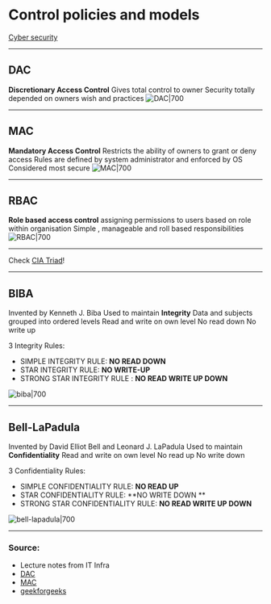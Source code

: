 # Control policies and models
[Cyber security](Cyber%20security.md)
- --
## DAC
**Discretionary Access Control**
Gives total control to owner 
Security totally depended on owners wish and practices
![DAC|700](https://www.ekransystem.com/sites/default/files/mac_dac/graph3.jpg)
- --
## MAC
**Mandatory Access Control**
Restricts the ability of owners to grant or deny access
Rules are defined by system administrator and enforced by OS
Considered most secure
![MAC|700](https://community.aras.com/resized-image/__size/640x480/__key/communityserver-blogs-components-weblogfiles/00-00-00-00-04/6278.pastedimage1552931178963v6.png)
- --
## RBAC
**Role based access control**
assigning permissions to users based on role within organisation
Simple , manageable and roll based responsibilities
![RBAC|700](https://www.dnsstuff.com/wp-content/uploads/2019/10/role-based-access-control.jpg)
- --
Check [CIA Triad](CIA%20Triad.md)!
- --
## BIBA
Invented by Kenneth J. Biba
Used to maintain **Integrity**
Data and subjects grouped into ordered levels
Read and write on own level
No read down
No write up

3 Integrity Rules:

- SIMPLE INTEGRITY RULE:  **NO READ DOWN**
- STAR INTEGRITY RULE: **NO WRITE-UP**
- STRONG STAR INTEGRITY RULE : **NO READ WRITE UP DOWN**

![biba|700](https://media.geeksforgeeks.org/wp-content/uploads/20200709152715/Biba.png)
- --
## Bell-LaPadula
Invented by David Elliot Bell and Leonard J. LaPadula
Used to maintain **Confidentiality**
Read and write on own level
No read up
No write down

3 Confidentiality Rules:

- SIMPLE CONFIDENTIALITY RULE:  **NO READ UP**
- STAR CONFIDENTIALITY RULE: **NO WRITE DOWN **
- STRONG STAR CONFIDENTIALITY RULE:  **NO READ WRITE UP DOWN**

![bell-lapadula|700](https://media.geeksforgeeks.org/wp-content/uploads/20200709152516/BellLaPadula.png)
- --
### Source:
- Lecture notes from IT Infra
- [DAC](https://csrc.nist.gov/glossary/term/discretionary_access_control)
- [MAC](https://en.wikipedia.org/wiki/Mandatory_access_control)
- [geekforgeeks](https://www.geeksforgeeks.org/introduction-to-classic-security-models/)